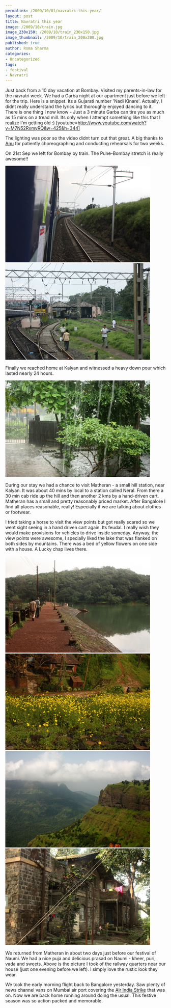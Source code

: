 ```yaml
--- 
permalink: /2009/10/01/navratri-this-year/
layout: post
title: Navratri this year
image: /2009/10/train.jpg
image_230x150: /2009/10/train_230x150.jpg
image_thumbnail: /2009/10/train_200x200.jpg
published: true
author: Roma Sharma
categories: 
- Uncategorized
tags:
- festival
- Navratri
---
```

Just back from a 10 day vacation at Bombay. Visited my parents-in-law for the navratri week. We had a Garba night at our apartment just before we left for the trip. Here is a snippet.  Its a Gujarati number 'Nadi Kinare'. Actually, I didnt really understand the lyrics but thoroughly enjoyed dancing to it. There is one thing I now know - Just a 3 minute Garba can tire you as much as 15 mins on a tread mill. Its only when I attempt something like this that I realize I'm getting old :)
[youtube=http://www.youtube.com/watch?v=M7N52RxmyRQ&w=425&h=344]

<!--more-->The lighting was poor so the video didnt turn out that great. A big thanks to <a href="http://anujohari.wordpress.com/">Anu</a> for patiently choreographing and conducting rehearsals for two weeks.

On 21st Sep we left for Bombay by train. The Pune-Bombay stretch is really awesome!!

<div class='post-image'><img class="size-full wp-image-1930" title="train" src="/2009/10/train.jpg" alt="train" width="455" height="303" /></div>

<div class='post-image'><img class="size-full wp-image-1931" title="lonavala" src="/2009/10/lonavala.jpg" alt="lonavala" width="455" height="303" /></div>

Finally we reached home at Kalyan and witnessed a heavy down pour which lasted nearly 24 hours.

<div class='post-image'><img class="size-full wp-image-1935" title="Garden" src="/2009/10/garden.jpg" alt="A Train in our garden at Bombay" width="455" height="303" /></div>

During our stay we had a chance to visit Matheran - a small hill station, near Kalyan. It was about 40 mins by local to a station called Neral. From there a 30 min cab ride up the hill and then another 2 kms by a hand-driven cart. Matheran has a small and pretty reasonably priced market. After Bangalore I find all places reasonable, really! Especially if we are talking about clothes or footwear.

I tried taking a horse to visit the view points but got really scared so we went sight seeing in a hand driven cart again. Its feudal. I really wish they would make provisions for vehicles to drive inside someday. Anyway, the view points were awesome, I specially liked the lake that was flanked on both sides by mountains. There was a bed of yellow flowers on one side with a house. A Lucky chap  lives there.

<div class='post-image'><img class="size-full wp-image-1932" title="lake" src="/2009/10/lake.jpg" alt="Lake at Matheran" width="455" height="303" /></div>

<div class='post-image'><img class="size-full wp-image-1933" title="yellowFlowers" src="/2009/10/yellowflowers.jpg" alt="Flanked by Yellow flowers " width="455" height="303" /></div>

<div class='post-image'><img class="size-full wp-image-1934" title="Hill_View" src="/2009/10/hill_view.jpg" alt="Louis Point - Matheran" width="455" height="303" /></div>

<div class='post-image'><img class="size-full wp-image-1943" title="Railway_House" src="/2009/10/railway_house1.jpg" alt="Railway Coloney - Kalyan (Mumbai)" width="455" height="303" /></div>

We returned from Matheran in about two days just before our festival of Naumi. We had a nice puja and delicious prasad on Naumi - kheer, puri, vada and  sweets. Above is the picture I took of the railway quarters near our house (just one evening before we left). I simply love the rustic look they wear.

We took the early morning flight back to Bangalore yesterday. Saw plenty of news channel vans on Mumbai air port covering the <a href="http://business.rediff.com/report/2009/sep/30/air-india-pilots-call-off-strike.htm">Air India Strike</a> that was on. Now we are back home running around doing the usual. This festive season was so action packed and memorable.
